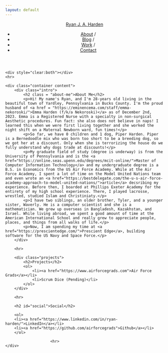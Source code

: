 ```yaml
---
layout: default
---
```


<div class="wrapper">
    <header class="navbar container">
        <a id="author-name" class="alignable pull-left" href="/ryanharden">Ryan J. A. Harden</a>
        <nav class="alignable pull-right navbar-ul">
            <ul>
                <li class="alignable pull-left nav-list"><a href="/ryanharden">About</a> /</li>
                <li class="alignable pull-left nav-list"><a href="/ryanharden/blog">Blog</a> /</li>
                <li class="alignable pull-left nav-list"><a href="/ryanharden/work">Work</a> /</li>
                <li class="alignable pull-left nav-list"><a href="/ryanharden/contact">Contact</a></li>
            </ul>
        </nav>
    </header>

    <div style="clear:both"></div>
    <hr>

    <div class="container content">
        <div class="intro">
            <h2 class = "about-me">About Me</h2>
            <p>Hi! My name's Ryan, and I'm 28-years old living in the beautiful town of Yardley, Pennsylvania in Bucks County. I'm the proud husband of <a href = "https://eminencema.com/staff/emma-nekoroski/">Emma Harden (f/k/a Nekoroski)</a> as of December 2nd, 2023. Emma is a Registered Nurse with a specialty in non-surgical Aesthetic procedures. Fun fact: she also does not believe in naps! I learned this when we were first living together and she worked the night shift on a Maternal Newborn ward, fun times!</p>
            <p>So far, we have 0 children and 1 dog, Piper Harden. Piper is a Bernedoodle mix who was born too short to be a breeding dog, so we got her at a discount. Only when she is terrorizing the house do we fully understand why dogs trade at discounts!</p>
            <p>My graduate field of study (degree is underway) is from the University of Pennsylvania and is the <a href="https://online.seas.upenn.edu/degrees/mcit-online/">Master of Computer Information Technology</a> and my undergraduate degree is a B.S. in Economics from the US Air Force Academy. While at the Air Force Academy, I spent a lot of time on the Model United Nations team and even wrote an <a href="https://bestdelegate.com/the-u-s-air-force-academy-approach-to-model-united-nations/">article</a> decsribing my experience. Before then, I boarded at Phillips Exeter Academy for the entirety of my high school experience. There, I played lacrosse, wrestled, studied Islam and Christiniaty.</p>
            <p>I have two siblings, an older brother, Tyler, and a younger sister, Waverly. He is a computer scientist and she is a mathematician. We grew up overseas in Bangladesh, Kazakhstan, and Israel. While living abroad, we spent a good amount of time at the American International School and really grew to appreciate people, places, and things from all walks of life.</p>                
            <p>Now, I am spending my time at <a href="https://prescientedge.com/">Prescient Edge</a>, building software for the US Navy and Space Force.</p>
        </div>
        
        <hr>

        <div class="projects">
            <h2>Projects</h2>
            <ol>
                <li><a href="https://www.airforcegrads.com">Air Force Grads</a></li>
                <li>Scrum Dice (Pending)</li>
            </ol>
        </div>

        <hr>

        <h2 id="social">Social</h2>

        <ol>
        <li><a href="https://www.linkedin.com/in/ryan-harden/">LinkedIn</a></li>
        <li><a href="https://github.com/airforcegrads">Github</a></li>
        </ol>
            
                        <hr>
    </div>
</div>